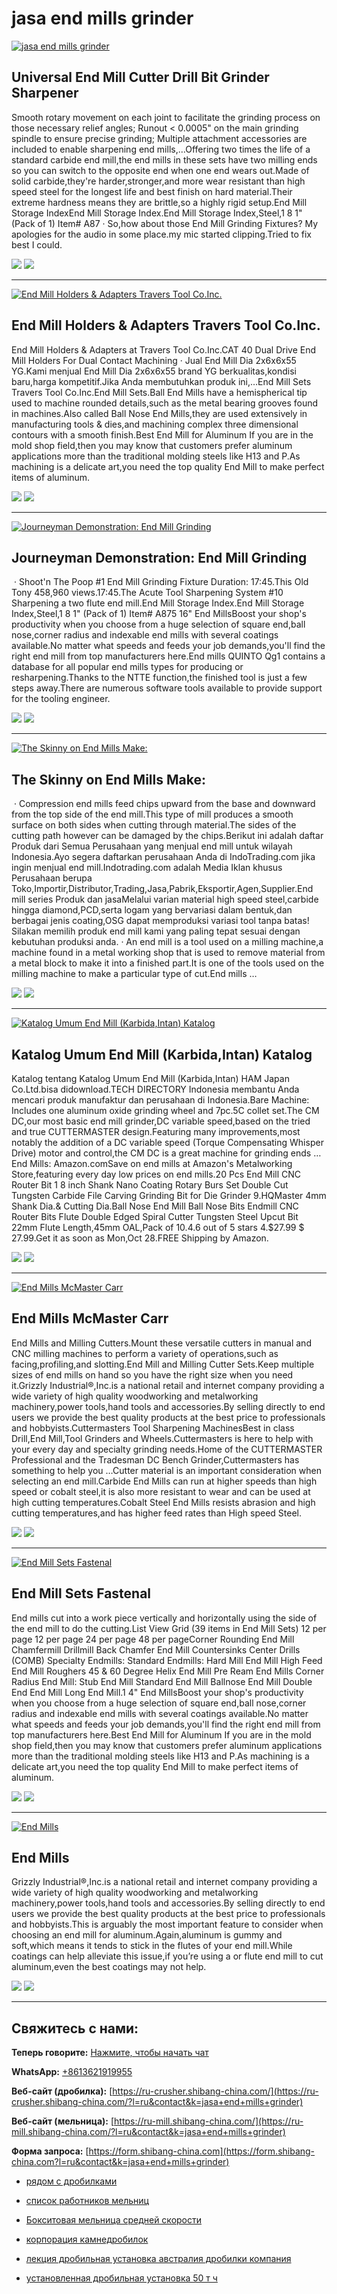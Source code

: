 # jasa end mills grinder

<a href="https://swt.shibang-china.com/?l=ru&img&k=jasa+end+mills+grinder" target="_blank">![jasa end mills grinder](http://static.shibang-china.com/all-800x300/715.jpg)</a>

## Universal End Mill Cutter Drill Bit Grinder Sharpener
Smooth rotary movement on each joint to facilitate the grinding process on those necessary relief angles; Runout &lt; 0.0005&quot; on the main grinding spindle to ensure precise grinding; Multiple attachment accessories are included to enable sharpening end mills,…Offering two times the life of a standard carbide end mill,the end mills in these sets have two milling ends so you can switch to the opposite end when one end wears out.Made of solid carbide,they're harder,stronger,and more wear resistant than high speed steel for the longest life and best finish on hard material.Their extreme hardness means they are brittle,so a highly rigid setup.End Mill Storage IndexEnd Mill Storage Index.End Mill Storage Index,Steel,1 8 1&quot; (Pack of 1) Item# A87&nbsp;&#0183;&#32;So,how about those End Mill Grinding Fixtures? My apologies for the audio in some place.my mic started clipping.Tried to fix best I could.


<a href="https://whatsapp.shibangsoft.com/WhatsApp.php" target="_blank" title="WhatsApp">![](http://static.shibang-china.com/icon/whatsapp.png)</a> <a href="https://swt.shibang-china.com/?l=ru&icon&k=jasa+end+mills+grinder" target="_blank">![](http://static.shibang-china.com/icon/chat-ru.png)</a>

---

<a href="https://swt.shibang-china.com/?l=ru&img&k=jasa+end+mills+grinder" target="_blank">![End Mill Holders &amp; Adapters Travers Tool Co.Inc.](http://static.shibang-china.com/all-800x300/431.jpg)</a>

## End Mill Holders &amp; Adapters Travers Tool Co.Inc.
End Mill Holders &amp; Adapters at Travers Tool Co.Inc.CAT 40 Dual Drive End Mill Holders For Dual Contact Machining&nbsp;&#0183;&#32;Jual End Mill Dia 2x6x6x55 YG.Kami menjual End Mill Dia 2x6x6x55 brand YG berkualitas,kondisi baru,harga kompetitif.Jika Anda membutuhkan produk ini,…End Mill Sets Travers Tool Co.Inc.End Mill Sets.Ball End Mills have a hemispherical tip used to machine rounded details,such as the metal bearing grooves found in machines.Also called Ball Nose End Mills,they are used extensively in manufacturing tools &amp; dies,and machining complex three dimensional contours with a smooth finish.Best End Mill for Aluminum If you are in the mold shop field,then you may know that customers prefer aluminum applications more than the traditional molding steels like H13 and P.As machining is a delicate art,you need the top quality End Mill to make perfect items of aluminum.


<a href="https://whatsapp.shibangsoft.com/WhatsApp.php" target="_blank" title="WhatsApp">![](http://static.shibang-china.com/icon/whatsapp.png)</a> <a href="https://swt.shibang-china.com/?l=ru&icon&k=jasa+end+mills+grinder" target="_blank">![](http://static.shibang-china.com/icon/chat-ru.png)</a>

---

<a href="https://swt.shibang-china.com/?l=ru&img&k=jasa+end+mills+grinder" target="_blank">![Journeyman Demonstration: End Mill Grinding](http://static.shibang-china.com/all-800x300/204.jpg)</a>

## Journeyman Demonstration: End Mill Grinding
&nbsp;&#0183;&#32;Shoot'n The Poop #1 End Mill Grinding Fixture Duration: 17:45.This Old Tony 458,960 views.17:45.The Acute Tool Sharpening System #10 Sharpening a two flute end mill.End Mill Storage Index.End Mill Storage Index,Steel,1 8 1&quot; (Pack of 1) Item# A875 16&quot; End MillsBoost your shop's productivity when you choose from a huge selection of square end,ball nose,corner radius and indexable end mills with several coatings available.No matter what speeds and feeds your job demands,you'll find the right end mill from top manufacturers here.End mills QUINTO Qg1 contains a database for all popular end mills types for producing or resharpening.Thanks to the NTTE function,the finished tool is just a few steps away.There are numerous software tools available to provide support for the tooling engineer.


<a href="https://whatsapp.shibangsoft.com/WhatsApp.php" target="_blank" title="WhatsApp">![](http://static.shibang-china.com/icon/whatsapp.png)</a> <a href="https://swt.shibang-china.com/?l=ru&icon&k=jasa+end+mills+grinder" target="_blank">![](http://static.shibang-china.com/icon/chat-ru.png)</a>

---

<a href="https://swt.shibang-china.com/?l=ru&img&k=jasa+end+mills+grinder" target="_blank">![The Skinny on End Mills Make:](http://static.shibang-china.com/all-800x300/863.jpg)</a>

## The Skinny on End Mills Make:
&nbsp;&#0183;&#32;Compression end mills feed chips upward from the base and downward from the top side of the end mill.This type of mill produces a smooth surface on both sides when cutting through material.The sides of the cutting path however can be damaged by the chips.Berikut ini adalah daftar Produk dari Semua Perusahaan yang menjual end mill untuk wilayah Indonesia.Ayo segera daftarkan perusahaan Anda di IndoTrading.com jika ingin menjual end mill.Indotrading.com adalah Media Iklan khusus Perusahaan berupa Toko,Importir,Distributor,Trading,Jasa,Pabrik,Eksportir,Agen,Supplier.End mill series Produk dan jasaMelalui varian material high speed steel,carbide hingga diamond,PCD,serta logam yang bervariasi dalam bentuk,dan berbagai jenis coating,OSG dapat memproduksi variasi tool tanpa batas! Silakan memilih produk end mill kami yang paling tepat sesuai dengan kebutuhan produksi anda.&nbsp;&#0183;&#32;An end mill is a tool used on a milling machine,a machine found in a metal working shop that is used to remove material from a metal block to make it into a finished part.It is one of the tools used on the milling machine to make a particular type of cut.End mills …


<a href="https://whatsapp.shibangsoft.com/WhatsApp.php" target="_blank" title="WhatsApp">![](http://static.shibang-china.com/icon/whatsapp.png)</a> <a href="https://swt.shibang-china.com/?l=ru&icon&k=jasa+end+mills+grinder" target="_blank">![](http://static.shibang-china.com/icon/chat-ru.png)</a>

---

<a href="https://swt.shibang-china.com/?l=ru&img&k=jasa+end+mills+grinder" target="_blank">![Katalog Umum End Mill (Karbida,Intan) Katalog](http://static.shibang-china.com/all-800x300/809.jpg)</a>

## Katalog Umum End Mill (Karbida,Intan) Katalog
Katalog tentang Katalog Umum End Mill (Karbida,Intan) HAM Japan Co.Ltd.bisa didownload.TECH DIRECTORY Indonesia membantu Anda mencari produk manufaktur dan perusahaan di Indonesia.Bare Machine: Includes one aluminum oxide grinding wheel and 7pc.5C collet set.The CM DC,our most basic end mill grinder,DC variable speed,based on the tried and true CUTTERMASTER design.Featuring many improvements,most notably the addition of a DC variable speed (Torque Compensating Whisper Drive) motor and control,the CM DC is a great machine for grinding ends …End Mills: Amazon.comSave on end mills at Amazon's Metalworking Store,featuring every day low prices on end mills.20 Pcs End Mill CNC Router Bit 1 8 inch Shank Nano Coating Rotary Burs Set Double Cut Tungsten Carbide File Carving Grinding Bit for Die Grinder 9.HQMaster 4mm Shank Dia.&amp; Cutting Dia.Ball Nose End Mill Ball Nose Bits Endmill CNC Router Bits Flute Double Edged Spiral Cutter Tungsten Steel Upcut Bit 22mm Flute Length,45mm OAL,Pack of 10.4.6 out of 5 stars 4.$27.99 $ 27.99.Get it as soon as Mon,Oct 28.FREE Shipping by Amazon.


<a href="https://whatsapp.shibangsoft.com/WhatsApp.php" target="_blank" title="WhatsApp">![](http://static.shibang-china.com/icon/whatsapp.png)</a> <a href="https://swt.shibang-china.com/?l=ru&icon&k=jasa+end+mills+grinder" target="_blank">![](http://static.shibang-china.com/icon/chat-ru.png)</a>

---

<a href="https://swt.shibang-china.com/?l=ru&img&k=jasa+end+mills+grinder" target="_blank">![End Mills McMaster Carr](http://static.shibang-china.com/all-800x300/65.jpg)</a>

## End Mills McMaster Carr
End Mills and Milling Cutters.Mount these versatile cutters in manual and CNC milling machines to perform a variety of operations,such as facing,profiling,and slotting.End Mill and Milling Cutter Sets.Keep multiple sizes of end mills on hand so you have the right size when you need it.Grizzly Industrial&#174;,Inc.is a national retail and internet company providing a wide variety of high quality woodworking and metalworking machinery,power tools,hand tools and accessories.By selling directly to end users we provide the best quality products at the best price to professionals and hobbyists.Cuttermasters Tool Sharpening MachinesBest in class Drill,End Mill,Tool Grinders and Wheels.Cuttermasters is here to help with your every day and specialty grinding needs.Home of the CUTTERMASTER Professional and the Tradesman DC Bench Grinder,Cuttermasters has something to help you …Cutter material is an important consideration when selecting an end mill.Carbide End Mills can run at higher speeds than high speed or cobalt steel,it is also more resistant to wear and can be used at high cutting temperatures.Cobalt Steel End Mills resists abrasion and high cutting temperatures,and has higher feed rates than High speed Steel.


<a href="https://whatsapp.shibangsoft.com/WhatsApp.php" target="_blank" title="WhatsApp">![](http://static.shibang-china.com/icon/whatsapp.png)</a> <a href="https://swt.shibang-china.com/?l=ru&icon&k=jasa+end+mills+grinder" target="_blank">![](http://static.shibang-china.com/icon/chat-ru.png)</a>

---

<a href="https://swt.shibang-china.com/?l=ru&img&k=jasa+end+mills+grinder" target="_blank">![End Mill Sets Fastenal](http://static.shibang-china.com/all-800x300/274.jpg)</a>

## End Mill Sets Fastenal
End mills cut into a work piece vertically and horizontally using the side of the end mill to do the cutting.List View Grid (39 items in End Mill Sets) 12 per page 12 per page 24 per page 48 per pageCorner Rounding End Mill Chamfermill Drillmill Back Chamfer End Mill Countersinks Center Drills (COMB) Specialty Endmills: Standard Endmills: Hard Mill End Mill High Feed End Mill Roughers 45 &amp; 60 Degree Helix End Mill Pre Ream End Mills Corner Radius End Mill: Stub End Mill Standard End Mill Ballnose End Mill Double End End Mill Long End Mill.1 4&quot; End MillsBoost your shop's productivity when you choose from a huge selection of square end,ball nose,corner radius and indexable end mills with several coatings available.No matter what speeds and feeds your job demands,you'll find the right end mill from top manufacturers here.Best End Mill for Aluminum If you are in the mold shop field,then you may know that customers prefer aluminum applications more than the traditional molding steels like H13 and P.As machining is a delicate art,you need the top quality End Mill to make perfect items of aluminum.


<a href="https://whatsapp.shibangsoft.com/WhatsApp.php" target="_blank" title="WhatsApp">![](http://static.shibang-china.com/icon/whatsapp.png)</a> <a href="https://swt.shibang-china.com/?l=ru&icon&k=jasa+end+mills+grinder" target="_blank">![](http://static.shibang-china.com/icon/chat-ru.png)</a>

---

<a href="https://swt.shibang-china.com/?l=ru&img&k=jasa+end+mills+grinder" target="_blank">![End Mills](http://static.shibang-china.com/all-800x300/1169.jpg)</a>

## End Mills
Grizzly Industrial&#174;,Inc.is a national retail and internet company providing a wide variety of high quality woodworking and metalworking machinery,power tools,hand tools and accessories.By selling directly to end users we provide the best quality products at the best price to professionals and hobbyists.This is arguably the most important feature to consider when choosing an end mill for aluminum.Again,aluminum is gummy and soft,which means it tends to stick in the flutes of your end mill.While coatings can help alleviate this issue,if you’re using a or flute end mill to cut aluminum,even the best coatings may not help.

<a href="https://whatsapp.shibangsoft.com/WhatsApp.php" target="_blank" title="WhatsApp">![](http://static.shibang-china.com/icon/whatsapp.png)</a> <a href="https://swt.shibang-china.com/?l=ru&icon&k=jasa+end+mills+grinder" target="_blank">![](http://static.shibang-china.com/icon/chat-ru.png)</a>

---
## Свяжитесь с нами:

**Теперь говорите:** [Нажмите, чтобы начать чат](https://swt.shibang-china.com?l=ru&contact&k=jasa+end+mills+grinder)

**WhatsApp:**  [+8613621919955](https://whatsapp.shibangsoft.com/WhatsApp.php)

**Веб-сайт (дробилка):** [https://ru-crusher.shibang-china.com/](https://ru-crusher.shibang-china.com/?l=ru&contact&k=jasa+end+mills+grinder)

**Веб-сайт (мельница):** [https://ru-mill.shibang-china.com/](https://ru-mill.shibang-china.com/?l=ru&contact&k=jasa+end+mills+grinder)

**Форма запроса:** [https://form.shibang-china.com](https://form.shibang-china.com?l=ru&contact&k=jasa+end+mills+grinder)

* [рядом с дробилками](../121/%D1%80%D1%8F%D0%B4%D0%BE%D0%BC%20%D1%81%20%D0%B4%D1%80%D0%BE%D0%B1%D0%B8%D0%BB%D0%BA%D0%B0%D0%BC%D0%B8.md)

* [список работников мельниц](../123/%D1%81%D0%BF%D0%B8%D1%81%D0%BE%D0%BA%20%D1%80%D0%B0%D0%B1%D0%BE%D1%82%D0%BD%D0%B8%D0%BA%D0%BE%D0%B2%20%D0%BC%D0%B5%D0%BB%D1%8C%D0%BD%D0%B8%D1%86.md)

* [Бокситовая мельница средней скорости](../125/%D0%91%D0%BE%D0%BA%D1%81%D0%B8%D1%82%D0%BE%D0%B2%D0%B0%D1%8F%20%D0%BC%D0%B5%D0%BB%D1%8C%D0%BD%D0%B8%D1%86%D0%B0%20%D1%81%D1%80%D0%B5%D0%B4%D0%BD%D0%B5%D0%B9%20%D1%81%D0%BA%D0%BE%D1%80%D0%BE%D1%81%D1%82%D0%B8.md)

* [корпорация камнедробилок](../124/%D0%BA%D0%BE%D1%80%D0%BF%D0%BE%D1%80%D0%B0%D1%86%D0%B8%D1%8F%20%D0%BA%D0%B0%D0%BC%D0%BD%D0%B5%D0%B4%D1%80%D0%BE%D0%B1%D0%B8%D0%BB%D0%BE%D0%BA.md)

* [лекция дробильная установка австралия дробилки компания](../124/%D0%BB%D0%B5%D0%BA%D1%86%D0%B8%D1%8F%20%D0%B4%D1%80%D0%BE%D0%B1%D0%B8%D0%BB%D1%8C%D0%BD%D0%B0%D1%8F%20%D1%83%D1%81%D1%82%D0%B0%D0%BD%D0%BE%D0%B2%D0%BA%D0%B0%20%D0%B0%D0%B2%D1%81%D1%82%D1%80%D0%B0%D0%BB%D0%B8%D1%8F%20%D0%B4%D1%80%D0%BE%D0%B1%D0%B8%D0%BB%D0%BA%D0%B8%20%D0%BA%D0%BE%D0%BC%D0%BF%D0%B0%D0%BD%D0%B8%D1%8F.md)

* [установленная дробильная установка 50 т  ч](../122/%D1%83%D1%81%D1%82%D0%B0%D0%BD%D0%BE%D0%B2%D0%BB%D0%B5%D0%BD%D0%BD%D0%B0%D1%8F%20%D0%B4%D1%80%D0%BE%D0%B1%D0%B8%D0%BB%D1%8C%D0%BD%D0%B0%D1%8F%20%D1%83%D1%81%D1%82%D0%B0%D0%BD%D0%BE%D0%B2%D0%BA%D0%B0%2050%20%D1%82%20%20%D1%87.md)